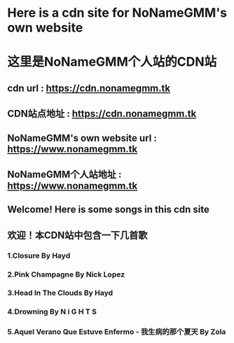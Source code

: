 # Here is a cdn site for NoNameGMM's own website
# 这里是NoNameGMM个人站的CDN站
 
## cdn url : https://cdn.nonamegmm.tk
## CDN站点地址 : https://cdn.nonamegmm.tk
 
## NoNameGMM's own website url : https://www.nonamegmm.tk
## NoNameGMM个人站地址 : https://www.nonamegmm.tk
 
## Welcome! Here is some songs in this cdn site
## 欢迎！本CDN站中包含一下几首歌
 
### 1.Closure By Hayd
### 2.Pink Champagne By Nick Lopez
### 3.Head In The Clouds By Hayd
### 4.Drowning By N i G H T S
### 5.Aquel Verano Que Estuve Enfermo - 我生病的那个夏天 By Zola



